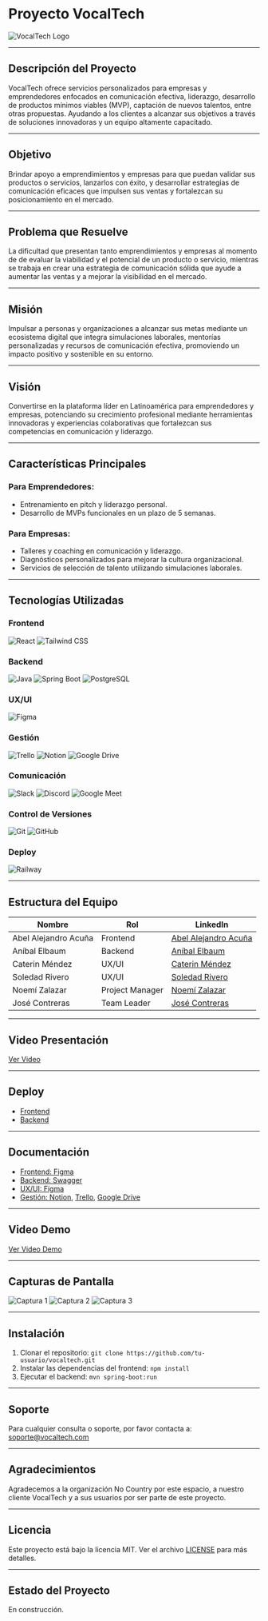 # Proyecto VocalTech

![VocalTech Logo](https://i.postimg.cc/D0hdfnpF/vocaltech.png)

---

## Descripción del Proyecto

VocalTech ofrece servicios personalizados para empresas y emprendedores enfocados en comunicación efectiva, liderazgo, desarrollo de productos mínimos viables (MVP), captación de nuevos talentos, entre otras propuestas. Ayudando a los clientes a alcanzar sus objetivos a través de soluciones innovadoras y un equipo altamente capacitado.

---

## Objetivo  

Brindar apoyo a emprendimientos y empresas para que puedan validar sus productos o servicios, lanzarlos con éxito, y desarrollar estrategias de comunicación eficaces que impulsen sus ventas y fortalezcan su posicionamiento en el mercado.

---

## Problema que Resuelve  

La dificultad que presentan tanto emprendimientos y empresas al momento de de evaluar la viabilidad y el potencial de un producto o servicio, mientras se trabaja en crear una estrategia de comunicación sólida que ayude a aumentar las ventas y a mejorar la visibilidad en el mercado.


---

## Misión  

Impulsar a personas y organizaciones a alcanzar sus metas mediante un ecosistema digital que integra simulaciones laborales, mentorías personalizadas y recursos de comunicación efectiva, promoviendo un impacto positivo y sostenible en su entorno.

---

## Visión  

Convertirse en la plataforma líder en Latinoamérica para emprendedores y empresas, potenciando su crecimiento profesional mediante herramientas innovadoras y experiencias colaborativas que fortalezcan sus competencias en comunicación y liderazgo.

---

## Características Principales

### Para Emprendedores:

- Entrenamiento en pitch y liderazgo personal.
- Desarrollo de MVPs funcionales en un plazo de 5 semanas.

### Para Empresas:

- Talleres y coaching en comunicación y liderazgo.
- Diagnósticos personalizados para mejorar la cultura organizacional.
- Servicios de selección de talento utilizando simulaciones laborales.

---

## Tecnologías Utilizadas

### Frontend
![React](https://img.shields.io/badge/React-20232A?style=for-the-badge&logo=react&logoColor=61DAFB)
![Tailwind CSS](https://img.shields.io/badge/Tailwind%20CSS-38B2AC?style=for-the-badge&logo=tailwind-css&logoColor=white)

### Backend
![Java](https://img.shields.io/badge/Java-ED8B00?style=for-the-badge&logo=openjdk&logoColor=white)
![Spring Boot](https://img.shields.io/badge/Spring%20Boot-6DB33F?style=for-the-badge&logo=spring-boot&logoColor=white)
![PostgreSQL](https://img.shields.io/badge/PostgreSQL-336791?style=for-the-badge&logo=postgresql&logoColor=white)

### UX/UI
![Figma](https://img.shields.io/badge/Figma-F24E1E?style=for-the-badge&logo=figma&logoColor=white)

### Gestión
![Trello](https://img.shields.io/badge/Trello-0079BF?style=for-the-badge&logo=trello&logoColor=white)
![Notion](https://img.shields.io/badge/Notion-000000?style=for-the-badge&logo=notion&logoColor=white)
![Google Drive](https://img.shields.io/badge/Google%20Drive-34A853?style=for-the-badge&logo=google-drive&logoColor=white)

### Comunicación
![Slack](https://img.shields.io/badge/Slack-4A154B?style=for-the-badge&logo=slack&logoColor=white)
![Discord](https://img.shields.io/badge/Discord-5865F2?style=for-the-badge&logo=discord&logoColor=white)
![Google Meet](https://img.shields.io/badge/Google%20Meet-00897B?style=for-the-badge&logo=google-meet&logoColor=white)

### Control de Versiones
![Git](https://img.shields.io/badge/Git-F05032?style=for-the-badge&logo=git&logoColor=white)
![GitHub](https://img.shields.io/badge/GitHub-181717?style=for-the-badge&logo=github&logoColor=white)

### Deploy
![Railway](https://img.shields.io/badge/Railway-0B0D0E?style=for-the-badge&logo=railway&logoColor=white)

---

## Estructura del Equipo

| Nombre                 | Rol              | LinkedIn                                                                 |
|------------------------|------------------|--------------------------------------------------------------------------|
| Abel Alejandro Acuña   | Frontend         | [Abel Alejandro Acuña](https://www.linkedin.com/in/abelalejandro-dev/)   |
| Aníbal Elbaum          | Backend          | [Aníbal Elbaum](https://www.linkedin.com/in/inganibalelbaum)            |
| Caterin Méndez         | UX/UI            | [Caterin Méndez](https://www.linkedin.com/in/caterin-mendez-valenzuela/)|
| Soledad Rivero         | UX/UI            | [Soledad Rivero](https://www.linkedin.com/in/soledad-rivero)             |
| Noemí Zalazar          | Project Manager  | [Noemí Zalazar](https://www.linkedin.com/in/noemizalazar/)               |
| José Contreras         | Team Leader      | [José Contreras](#)                                                     |

---

## Video Presentación

[Ver Video](#)

---

## Deploy

- [Frontend](https://vocaltech-test.vercel.app/)
- [Backend](https://vocaltech-production.up.railway.app/)

---

## Documentación

- [Frontend: Figma](#)
- [Backend: Swagger](#)
- [UX/UI: Figma](#)
- [Gestión: Notion](#), [Trello](#), [Google Drive](#)

---

## Video Demo

[Ver Video Demo](#)

---

## Capturas de Pantalla

![Captura 1](#)
![Captura 2](#)
![Captura 3](#)

---

## Instalación

1. Clonar el repositorio: `git clone https://github.com/tu-usuario/vocaltech.git`
2. Instalar las dependencias del frontend: `npm install`
3. Ejecutar el backend: `mvn spring-boot:run`



---

## Soporte

Para cualquier consulta o soporte, por favor contacta a: [soporte@vocaltech.com](mailto:soporte.vocaltech@gmail.com)

---

## Agradecimientos

Agradecemos a la organización No Country por este espacio, a nuestro cliente VocalTech y a sus usuarios por ser parte de este proyecto.

---

## Licencia

Este proyecto está bajo la licencia MIT. Ver el archivo [LICENSE](#) para más detalles.







---

## Estado del Proyecto

En construcción.
